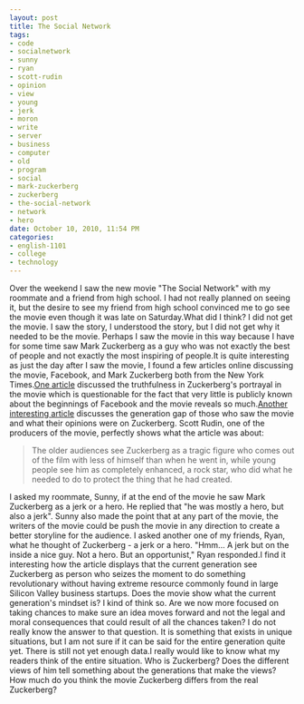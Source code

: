 ```yaml
--- 
layout: post
title: The Social Network
tags: 
- code
- socialnetwork
- sunny
- ryan
- scott-rudin
- opinion
- view
- young
- jerk
- moron
- write
- server
- business
- computer
- old
- program
- social
- mark-zuckerberg
- zuckerberg
- the-social-network
- network
- hero
date: October 10, 2010, 11:54 PM
categories: 
- english-1101
- college
- technology
---
```

Over the weekend I saw the new movie "The Social Network" with my roommate and a friend from high school. I had not really planned on seeing it, but the desire to see my friend from high school convinced me to go see the movie even though it was late on Saturday.What did I think? I did not get the movie. I saw the story, I understood the story, but I did not get why it needed to be the movie. Perhaps I saw the movie in this way because I have for some time saw Mark Zuckerberg as a guy who was not exactly the best of people and not exactly the most inspiring of people.It is quite interesting as just the day after I saw the movie, I found a few articles online discussing the movie, Facebook, and Mark Zuckerberg both from the New York Times.[One article](http://www.nytimes.com/2010/10/04/business/media/04portrayal.html?_r=1&partner=rss&emc=rss) discussed the truthfulness in Zuckerberg's portrayal in the movie which is questionable for the fact that very little is publicly known about the beginnings of Facebook and the movie reveals so much.[Another interesting article](http://www.nytimes.com/2010/10/04/business/media/04carr.html) discusses the generation gap of those who saw the movie and what their opinions were on Zuckerberg. Scott Rudin, one of the producers of the movie, perfectly shows what the article was about:<blockquote>The older audiences see Zuckerberg as a tragic figure who comes out of the film with less of himself than when he went in, while young people see him as completely enhanced, a rock star, who did what he needed to do to protect the thing that he had created.</blockquote>I asked my roommate, Sunny, if at the end of the movie he saw Mark Zuckerberg as a jerk or a hero. He replied that "he was mostly a hero, but also a jerk". Sunny also made the point that at any part of the movie, the writers of the movie could be push the movie in any direction to create a better storyline for the audience. I asked another one of my friends, Ryan, what he thought of Zuckerberg - a jerk or a hero. "Hmm... A jerk but on the inside a nice guy. Not a hero. But an opportunist," Ryan responded.I find it interesting how the article displays that the current generation see Zuckerberg as person who seizes the moment to do something revolutionary without having extreme resource commonly found in large Silicon Valley business startups. Does the movie show what the current generation's mindset is? I kind of think so. Are we now more focused on taking chances to make sure an idea moves forward and not the legal and moral consequences that could result of all the chances taken? I do not really know the answer to that question. It is something that exists in unique situations, but I am not sure if it can be said for the entire generation quite yet. There is still not yet enough data.I really would like to know what my readers think of the entire situation. Who is Zuckerberg? Does the different views of him tell something about the generations that make the views? How much do you think the movie Zuckerberg differs from the real Zuckerberg?
